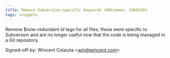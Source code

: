 ```yaml
---
title: Remove Subversion-specific keywords (WOCommon, 54b91bb)
tags: snippets
---
```


Remove $now-redundant $Id$ tags for all files; these were specific to Subversion and are no longer useful now that the code is being managed in a Git repository.

Signed-off-by: Wincent Colaiuta &lt;win@wincent.com&gt;

